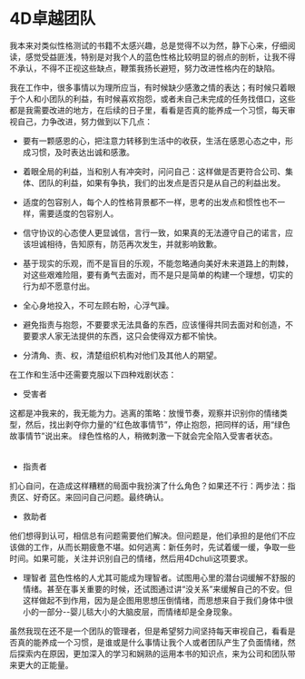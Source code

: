 4D卓越团队
==========

我本来对类似性格测试的书籍不太感兴趣，总是觉得不以为然，静下心来，仔细阅读，感觉受益匪浅，特别是对我个人的蓝色性格比较明显的弱点的剖析，让我不得不承认，不得不正视这些缺点，鞭策我扬长避短，努力改进性格内在的缺陷。

我在工作中，很多事情以为理所应当，有时候缺少感激之情的表达；有时候只着眼于个人和小团队的利益，有时候喜欢抱怨，或者未自己未完成的任务找借口，这些都是我需要改进的地方，在后续的日子里，看看是否真的能养成一个习惯，每天审视自己，力争改进，努力做到以下几点：

* 要有一颗感恩的心，把注意力转移到生活中的收获，生活在感恩心态之中，形成习惯，及时表达出诚和感激。 
　　　　 
* 着眼全局的利益，当和别人有冲突时，问问自己：这样做是否更符合公司、集体、团队的利益，如果有争执，我们的出发点是否只是从自己的利益出发。 

* 适度的包容别人，每个人的性格背景都不一样，思考的出发点和惯性也不一样，需要适度的包容别人。

* 信守协议的心态使人更显诚信，言行一致，如果真的无法遵守自己的诺言，应该坦诚相待，告知原有，防范再次发生，并就影响致歉。 

* 基于现实的乐观，而不是盲目的乐观，不能忽略通向美好未来道路上的荆棘，对这些艰难险阻，要有勇气去面对，而不是只是简单的构建一个理想，切实的行为却不愿意付出。
　　 
* 全心身地投入，不可左顾右盼，心浮气躁。

* 避免指责与抱怨，不要要求无法具备的东西，应该懂得共同去面对和创造，不要要求人家无法提供的东西，这只会使得双方都不愉快。

* 分清角、责、权，清楚组织机构对他们及其他人的期望。

在工作和生活中还需要克服以下四种戏剧状态：

* 受害者

这都是冲我来的，我无能为力。逃离的策略：放慢节奏，观察并识别你的情绪类型，然后，找出剥夺你力量的“红色故事情节”，停止抱怨，把同样的话，用“绿色故事情节”说出来。 绿色性格的人，稍微刺激一下就会完全陷入受害者状态。 
　　　　 
* 指责者

扪心自问，在造成这样糟糕的局面中我扮演了什么角色？如果还不行：两步法：指责区、好奇区。来回问自己问题。最终确认。 
　　　　 
* 救助者

他们想得到认可，相信总有问题需要他们解决。但问题是，他们承担的是他们不应该做的工作，从而长期疲惫不堪。如何逃离：新任务时，先试着缓一缓，争取一些时间。如果可能，关注并识别自己的情绪，然后用4Dchuli这项要求。 
　　　　 
* 理智者
蓝色性格的人尤其可能成为理智者。试图用心里的潜台词缓解不舒服的情绪。甚至在事关重要的时候，还试图通过讲“没关系”来缓解自己的不安。但这样做起不到作用，因为是企图用思想压倒情绪，而思想来自于我们身体中很小的一部分--婴儿毯大小的大脑皮层，而情绪却是全身现象。 


虽然我现在还不是一个团队的管理者，但是希望努力间坚持每天审视自己，看看是否真的能养成一个习惯，是谁或是什么事情让我个人或者团队产生了负面情绪，然后探索内在原因，更加深入的学习和娴熟的运用本书的知识点，来为公司和团队带来更大的正能量。

